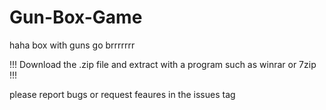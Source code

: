 # Gun-Box-Game
haha box with guns go brrrrrrr

!!! Download the .zip file and extract with a program such as winrar or 7zip !!!

please report bugs or request feaures in the issues tag
